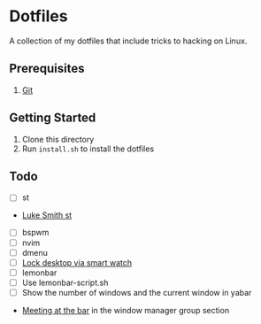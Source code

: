 # Dotfiles
A collection of my dotfiles that include tricks to hacking on Linux. 

## Prerequisites
1. [Git](https://git-scm.com/)

## Getting Started
1. Clone this directory
2. Run `install.sh` to install the dotfiles

## Todo
- [ ] st
 - [Luke Smith st](https://github.com/LuckSmithxyz/st)
- [ ] bspwm
- [ ] nvim
- [ ] dmenu
- [ ] [Lock desktop via smart watch](https://www.reddit.com/r/unixporn/comments/e65cb1/ticwatch_pro_launching_scripts_from_smartwatch/)
- [ ] lemonbar
 - [ ] Use lemonbar-script.sh
- [ ] Show the number of windows and the current window in yabar
 - [Meeting at the bar](http://blog.z3bra.org/2014/04/meeting-at-the-bar.html) in the window manager group section
